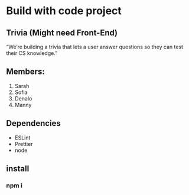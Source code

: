 # Build with code project

## Trivia (Might need Front-End)

“We’re building a trivia that lets a user answer questions so they can test their CS knowledge.”

## Members:

1. Sarah
2. Sofia
3. Denalo
4. Manny

## Dependencies

- ESLint
- Prettier
- node

## install

### npm i
